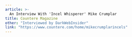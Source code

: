 ```yaml
---
article: >-
  An Interview With 'Incel Whisperer' Mike Crumplar
title: Countere Magazine
other: "Interviewed by DarkWebInsider"
link: "https://www.countere.com/home/mikecrumplarincels"
---
```

